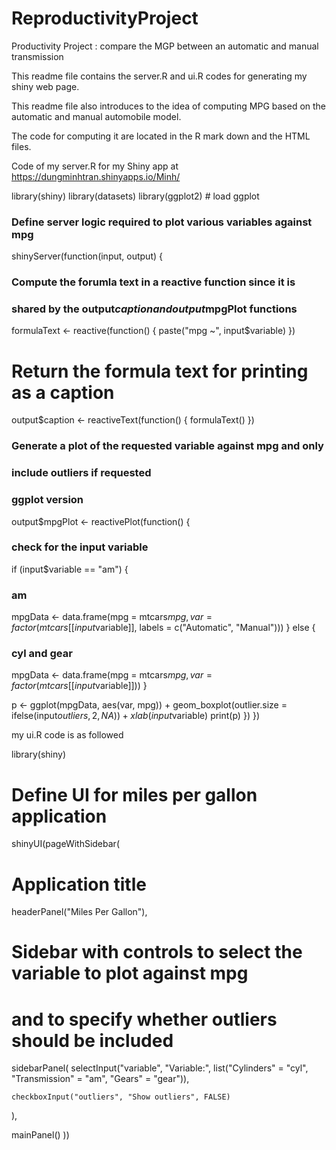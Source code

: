 ReproductivityProject
=====================

Productivity Project : compare the MGP between an automatic and manual transmission

This readme file contains the server.R and ui.R codes for generating my shiny web page.

This readme file also introduces to the idea of computing MPG based on the automatic and manual automobile model.

The code for computing it are located in the R mark down and the HTML files.

Code of my server.R for my Shiny app at https://dungminhtran.shinyapps.io/Minh/

library(shiny)
library(datasets)
library(ggplot2) # load ggplot
 
### Define server logic required to plot various variables against mpg
shinyServer(function(input, output) {
### Compute the forumla text in a reactive function since it is
### shared by the output$caption and output$mpgPlot functions
formulaText <- reactive(function() {
paste("mpg ~", input$variable)
})
# Return the formula text for printing as a caption
output$caption <- reactiveText(function() {
formulaText()
})
### Generate a plot of the requested variable against mpg and only
### include outliers if requested
### ggplot version
output$mpgPlot <- reactivePlot(function() {
### check for the input variable
if (input$variable == "am") {
### am
mpgData <- data.frame(mpg = mtcars$mpg, var = factor(mtcars[[input$variable]], labels = c("Automatic", "Manual")))
}
else {
### cyl and gear
mpgData <- data.frame(mpg = mtcars$mpg, var = factor(mtcars[[input$variable]]))
}
 
p <- ggplot(mpgData, aes(var, mpg)) +
geom_boxplot(outlier.size = ifelse(input$outliers, 2, NA)) +
xlab(input$variable)
print(p)
})
})



my ui.R code is as followed


library(shiny)

# Define UI for miles per gallon application
shinyUI(pageWithSidebar(

  # Application title
  headerPanel("Miles Per Gallon"),

  # Sidebar with controls to select the variable to plot against mpg
  # and to specify whether outliers should be included
  sidebarPanel(
    selectInput("variable", "Variable:",
                list("Cylinders" = "cyl", 
                     "Transmission" = "am", 
                     "Gears" = "gear")),

    checkboxInput("outliers", "Show outliers", FALSE)
  ),

  mainPanel()
))










